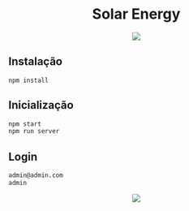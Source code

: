 <h1 align="center">Solar Energy</h1>

<p align="center"> <img  src="https://user-images.githubusercontent.com/93168209/151716883-7f336a83-1c42-4718-b039-77d13d37f78e.png"><img> </p>

## Instalação

```sh!
npm install
```
## Inicialização

```sh
npm start
npm run server
```
## Login
```sh
admin@admin.com
admin
```

<p align="center"> <img  src="https://user-images.githubusercontent.com/93168209/151717750-4fce379a-01a3-47c9-8fc4-c09b6b2bb44b.png"><img> </p>
